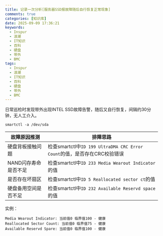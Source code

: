```yaml
---
title: 记录一次分析[服务器SSD报故障随后自行恢复正常现象]
comments: true
categories: [知识库]
date: 2025-09-09 17:36:21
keywords:
  - Inspur
  - 浪潮
  - IT知识
  - 百科
  - 硬盘
  - 带外
  - BMC
tags:
  - Inspur
  - 浪潮
  - IT知识
  - 百科
  - 硬盘
  - 带外
  - BMC
---
```


日常巡检时发现带外出现INTEL SSD故障告警，随后又自行恢复，间隔约30分钟，无人工介入。

`smartctl -a /dev/sda`

|故障原因推测|排障思路|
|---|---|
|硬盘背板接触问题|检查smartctl中`ID 199 UltraDMA CRC Error Count`的值，是否存在CRC校验错误|
|NAND闪存寿命是否不足|检查smartctl中`ID 233 Media Wearout Indicator`的值|
|是否存在坏扇区|检查smartctl中`ID 5 Reallocated sector ct`的值|
|硬盘备用空间是否不足|检查smartctl中`ID 232 Available Reservd space`的值|

<!-- more -->

实例：

```shell
Media Wearout Indicator: 当前值0 临界值100 - 健康
Reallocated Sector Count: 当前值0 临界值75 - 健康
Available Reservd Spare: 当前值0 临界值100 - 健康
```